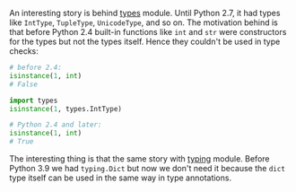 An interesting story is behind [types](https://docs.python.org/3/library/types.html) module. Until Python 2.7, it had types like `IntType`, `TupleType`, `UnicodeType`, and so on. The motivation behind is that before Python 2.4 built-in functions like `int` and `str` were constructors for the types but not the types itself. Hence they couldn't be used in type checks:

```python
# before 2.4:
isinstance(1, int)
# False

import types
isinstance(1, types.IntType)

# Python 2.4 and later:
isinstance(1, int)
# True
```

The interesting thing is that the same story with [typing](https://docs.python.org/3/library/typing.html) module. Before Python 3.9 we had `typing.Dict` but now we don't need it because the `dict` type itself can be used in the same way in type annotations.
